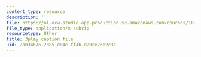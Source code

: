 ```yaml
---
content_type: resource
description: ''
file: https://ol-ocw-studio-app-production.s3.amazonaws.com/courses/18-01sc-single-variable-calculus-fall-2010/2a0346762385d84eff4bd20ce76e2c3e_7K1sB05pE0A.srt
file_type: application/x-subrip
resourcetype: Other
title: 3play caption file
uid: 2a034676-2385-d84e-ff4b-d20ce76e2c3e
---
```

